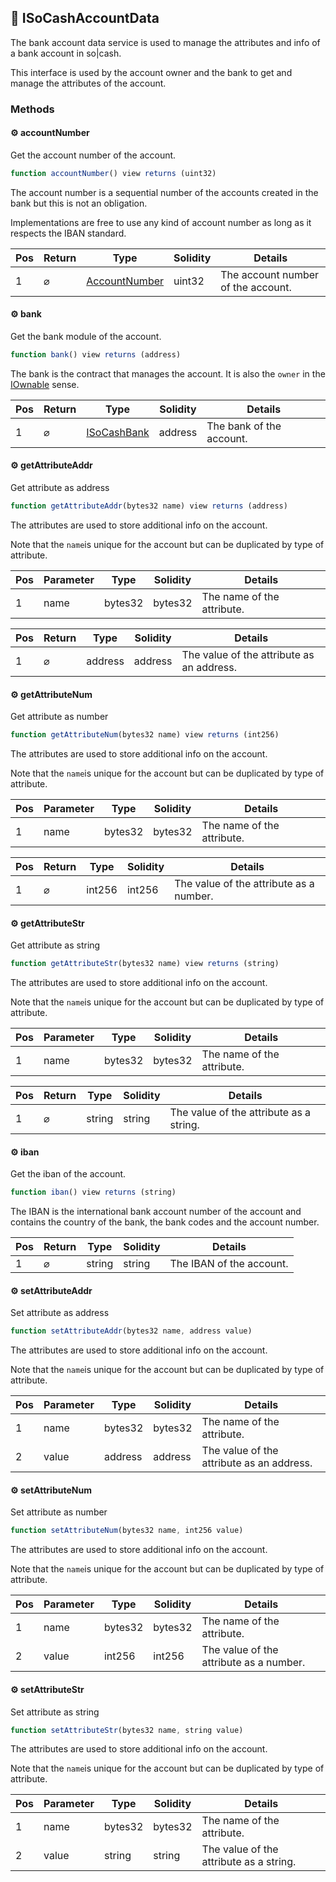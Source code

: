 ## 📜 ISoCashAccountData

The bank account data service is used to manage the attributes and info of a bank account in so|cash.

This interface is used by the account owner and the bank to get and manage the attributes of the account.

### Methods

#### ⚙️ __accountNumber__
Get the account number of the account.

```js
function accountNumber() view returns (uint32)
```
The account number is a sequential number of the accounts created in the bank but this is not an obligation. 

Implementations are free to use any kind of account number as long as it respects the IBAN standard.

| Pos | Return | Type | Solidity | Details |
| --- | --- | --- | --- | --- |
|1 | ⌀ | [AccountNumber](./api-t-AccountNumber.md) | uint32 | The account number of the account. |


#### ⚙️ __bank__
Get the bank module of the account.

```js
function bank() view returns (address)
```
The bank is the contract that manages the account. It is also the `owner` in the [IOwnable](./api-IOwnable) sense.

| Pos | Return | Type | Solidity | Details |
| --- | --- | --- | --- | --- |
|1 | ⌀ | [ISoCashBank](./api-t-ISoCashBank.md) | address | The bank of the account. |


#### ⚙️ __getAttributeAddr__
Get attribute as address

```js
function getAttributeAddr(bytes32 name) view returns (address)
```
The attributes are used to store additional info on the account. 

Note that the `name`is unique for the account but can be duplicated by type of attribute.

| Pos | Parameter | Type | Solidity | Details |
| --- | --- | --- | --- | --- |
|1 | name | bytes32 | bytes32 | The name of the attribute. |


| Pos | Return | Type | Solidity | Details |
| --- | --- | --- | --- | --- |
|1 | ⌀ | address | address | The value of the attribute as an address. |


#### ⚙️ __getAttributeNum__
Get attribute as number

```js
function getAttributeNum(bytes32 name) view returns (int256)
```
The attributes are used to store additional info on the account. 

Note that the `name`is unique for the account but can be duplicated by type of attribute.

| Pos | Parameter | Type | Solidity | Details |
| --- | --- | --- | --- | --- |
|1 | name | bytes32 | bytes32 | The name of the attribute. |


| Pos | Return | Type | Solidity | Details |
| --- | --- | --- | --- | --- |
|1 | ⌀ | int256 | int256 | The value of the attribute as a number. |


#### ⚙️ __getAttributeStr__
Get attribute as string

```js
function getAttributeStr(bytes32 name) view returns (string)
```
The attributes are used to store additional info on the account. 

Note that the `name`is unique for the account but can be duplicated by type of attribute.

| Pos | Parameter | Type | Solidity | Details |
| --- | --- | --- | --- | --- |
|1 | name | bytes32 | bytes32 | The name of the attribute. |


| Pos | Return | Type | Solidity | Details |
| --- | --- | --- | --- | --- |
|1 | ⌀ | string | string | The value of the attribute as a string. |


#### ⚙️ __iban__
Get the iban of the account.

```js
function iban() view returns (string)
```
The IBAN is the international bank account number of the account and contains the country of the bank, the bank codes and the account number.

| Pos | Return | Type | Solidity | Details |
| --- | --- | --- | --- | --- |
|1 | ⌀ | string | string | The IBAN of the account. |


#### ⚙️ __setAttributeAddr__
Set attribute as address

```js
function setAttributeAddr(bytes32 name, address value)
```
The attributes are used to store additional info on the account. 

Note that the `name`is unique for the account but can be duplicated by type of attribute.

| Pos | Parameter | Type | Solidity | Details |
| --- | --- | --- | --- | --- |
|1 | name | bytes32 | bytes32 | The name of the attribute. |
|2 | value | address | address | The value of the attribute as an address. |


#### ⚙️ __setAttributeNum__
Set attribute as number

```js
function setAttributeNum(bytes32 name, int256 value)
```
The attributes are used to store additional info on the account. 

Note that the `name`is unique for the account but can be duplicated by type of attribute.

| Pos | Parameter | Type | Solidity | Details |
| --- | --- | --- | --- | --- |
|1 | name | bytes32 | bytes32 | The name of the attribute. |
|2 | value | int256 | int256 | The value of the attribute as a number. |


#### ⚙️ __setAttributeStr__
Set attribute as string

```js
function setAttributeStr(bytes32 name, string value)
```
The attributes are used to store additional info on the account. 

Note that the `name`is unique for the account but can be duplicated by type of attribute.

| Pos | Parameter | Type | Solidity | Details |
| --- | --- | --- | --- | --- |
|1 | name | bytes32 | bytes32 | The name of the attribute. |
|2 | value | string | string | The value of the attribute as a string. |


